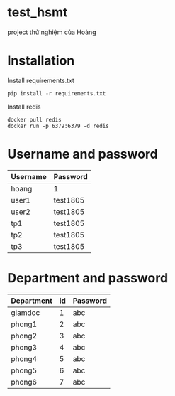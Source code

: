 # test_hsmt
project thử nghiệm của Hoàng

# Installation
Install requirements.txt
```
pip install -r requirements.txt
```
Install redis
```
docker pull redis
docker run -p 6379:6379 -d redis
```
# Username and password
Username | Password
---------|----------
hoang | 1
user1 | test1805
user2 | test1805
tp1 | test1805
tp2 | test1805
tp3 | test1805
# Department and password
Department | id | Password
-----------|----|-----------
giamdoc | 1 | abc
phong1 | 2 | abc
phong2 | 3 | abc
phong3 | 4 | abc
phong4 | 5 | abc
phong5 | 6 | abc
phong6 | 7 | abc
